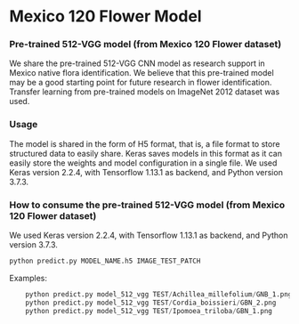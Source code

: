 # Mexico 120 Flower Model
### Pre-trained 512-VGG model (from Mexico 120 Flower dataset)

We share the pre-trained 512-VGG CNN model as research support in Mexico native flora identification. We believe that this pre-trained model may be a good starting point for future research in flower identification. Transfer learning from pre-trained models on ImageNet 2012 dataset was used.

### Usage

The model is shared in the form of H5 format, that is, a file format to store structured data to easily share. Keras saves models in this format as it can easily store the weights and model configuration in a single file. We used Keras version 2.2.4, with Tensorflow 1.13.1 as backend, and Python version 3.7.3.

### How to consume the pre-trained 512-VGG model (from Mexico 120 Flower dataset)

We used Keras version 2.2.4, with Tensorflow 1.13.1 as backend, and Python version 3.7.3.


```python
python predict.py MODEL_NAME.h5 IMAGE_TEST_PATCH
```

Examples:
```python
	python predict.py model_512_vgg TEST/Achillea_millefolium/GNB_1.png
	python predict.py model_512_vgg TEST/Cordia_boissieri/GBN_2.png
	python predict.py model_512_vgg TEST/Ipomoea_triloba/GBN_1.png
```
